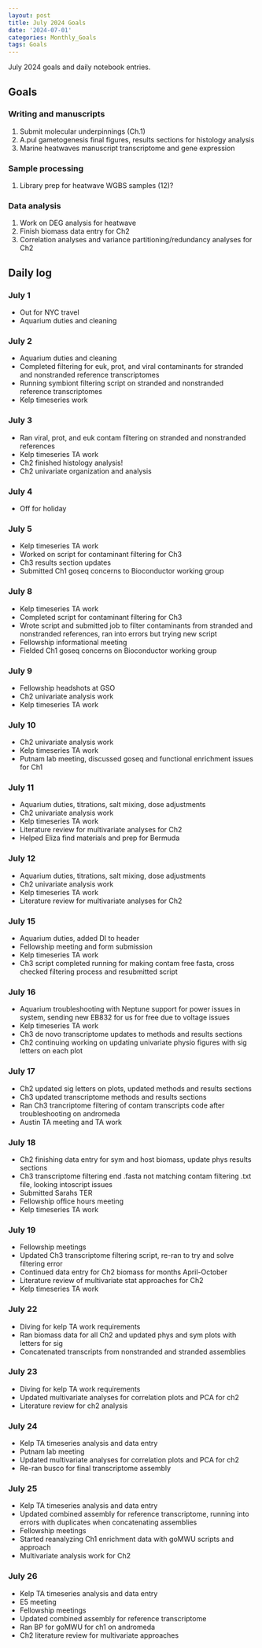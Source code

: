 ```yaml
---
layout: post
title: July 2024 Goals
date: '2024-07-01'
categories: Monthly_Goals
tags: Goals
---
```


July 2024 goals and daily notebook entries. 

## Goals  

### Writing and manuscripts 
              
1. Submit molecular underpinnings (Ch.1)
2. A.pul gametogenesis final figures, results sections for histology analysis
3. Marine heatwaves manuscript transcriptome and gene expression

### Sample processing

1. Library prep for heatwave WGBS samples (12)?

### Data analysis

1. Work on DEG analysis for heatwave 
2. Finish biomass data entry for Ch2
3. Correlation analyses and variance partitioning/redundancy analyses for Ch2

## Daily log 

### July 1
- Out for NYC travel
- Aquarium duties and cleaning

### July 2
- Aquarium duties and cleaning 
- Completed filtering for euk, prot, and viral contaminants for stranded and nonstranded reference  transcriptomes
- Running symbiont filtering script on stranded and nonstranded reference transcriptomes
- Kelp timeseries work 

### July 3
- Ran viral, prot, and euk contam filtering on stranded and nonstranded references
- Kelp timeseries TA work
- Ch2 finished histology analysis!
- Ch2 univariate organization and analysis

### July 4
- Off for holiday


### July 5
- Kelp timeseries TA work
- Worked on script for contaminant filtering for Ch3
- Ch3 results section updates
- Submitted Ch1 goseq concerns to Bioconductor working group

### July 8
- Kelp timeseries TA work
- Completed script for contaminant filtering for Ch3
- Wrote script and submitted job to filter contaminants from stranded and nonstranded references, ran into errors but trying new script
- Fellowship informational meeting
- Fielded Ch1 goseq concerns on Bioconductor working group

### July 9
- Fellowship headshots at GSO
- Ch2 univariate analysis work
- Kelp timeseries TA work

### July 10
- Ch2 univariate analysis work
- Kelp timeseries TA work
- Putnam lab meeting, discussed goseq and functional enrichment issues for Ch1

### July 11
- Aquarium duties, titrations, salt mixing, dose adjustments
- Ch2 univariate analysis work
- Kelp timeseries TA work
- Literature review for multivariate analyses for Ch2
- Helped Eliza find materials and prep for Bermuda

### July 12
- Aquarium duties, titrations, salt mixing, dose adjustments
- Ch2 univariate analysis work
- Kelp timeseries TA work
- Literature review for multivariate analyses for Ch2

### July 15
- Aquarium duties, added DI to header
- Fellowship meeting and form submission
- Kelp timeseries TA work
- Ch3 script completed running for making contam free fasta, cross checked filtering process and resubmitted script

### July 16
- Aquarium troubleshooting with Neptune support for power issues in system, sending new EB832 for us for free due to voltage issues
- Kelp timeseries TA work
- Ch3 de novo transcriptome updates to methods and results sections
- Ch2 continuing working on updating univariate physio figures with sig letters on each plot

### July 17
- Ch2 updated sig letters on plots, updated methods and results sections
- Ch3 updated transcriptome methods and results sections
- Ran Ch3 trancriptome filtering of contam transcripts code after troubleshooting on andromeda
- Austin TA meeting and TA work

### July 18
- Ch2 finishing data entry for sym and host biomass, update phys results sections
- Ch3 transcriptome filtering end .fasta not matching contam filtering .txt file, looking intoscript issues
- Submitted Sarahs TER 
- Fellowship office hours meeting
- Kelp timeseries TA work

### July 19
- Fellowship meetings
- Updated Ch3 transcriptome filtering script, re-ran to try and solve filtering error
- Continued data entry for Ch2 biomass for months April-October
- Literature review of multivariate stat approaches for Ch2
- Kelp timeseries TA work

 ### July 22
- Diving for kelp TA work requirements
- Ran biomass data for all Ch2 and updated phys and sym plots with letters for sig
- Concatenated transcripts from nonstranded and stranded assemblies

 ### July 23
- Diving for kelp TA work requirements
- Updated multivariate analyses for correlation plots and PCA for ch2
- Literature review for ch2 analysis

 ### July 24
- Kelp TA timeseries analysis and data entry
- Putnam lab meeting
- Updated multivariate analyses for correlation plots and PCA for ch2
- Re-ran busco for final transcriptome assembly 

 ### July 25
- Kelp TA timeseries analysis and data entry
- Updated combined assembly for reference transcriptome, running into errors with duplicates when concatenating assemblies
- Fellowship meetings
- Started reanalyzing Ch1 enrichment data with goMWU scripts and approach
- Multivariate analysis work for Ch2

 ### July 26
- Kelp TA timeseries analysis and data entry
- E5 meeting
- Fellowship meetings
- Updated combined assembly for reference transcriptome
- Ran BP for goMWU for ch1 on andromeda
- Ch2 literature review for multivariate approaches 













